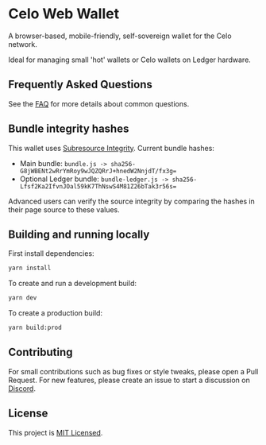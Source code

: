 # Celo Web Wallet

A browser-based, mobile-friendly, self-sovereign wallet for the Celo network.

Ideal for managing small 'hot' wallets or Celo wallets on Ledger hardware.

## Frequently Asked Questions

See the [FAQ](FAQ.md) for more details about common questions.

## Bundle integrity hashes

This wallet uses [Subresource Integrity](https://developer.mozilla.org/en-US/docs/Web/Security/Subresource_Integrity). Current bundle hashes:

* Main bundle: `bundle.js -> sha256-G8jWBENt2wRrYmRoy9wJQZQRrJ+hnedW2NnjdT/fx3g=`
* Optional Ledger bundle: `bundle-ledger.js -> sha256-Lfsf2Ka2IfvnJOal59kK7ThNswS4M81Z26bTak3r56s=`

Advanced users can verify the source integrity by comparing the hashes in their page source to these values.

## Building and running locally

First install dependencies:

```sh
yarn install 
```

To create and run a development build:

```sh
yarn dev
```

To create a production build:

```sh
yarn build:prod
```

## Contributing

For small contributions such as bug fixes or style tweaks, please open a Pull Request.
For new features, please create an issue to start a discussion on [Discord](https://discord.com/channels/600834479145353243/783806028629934110).

## License

This project is [MIT Licensed](LICENSE).
